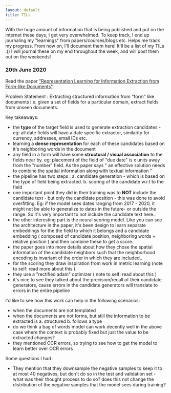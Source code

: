 ```yaml
---
layout: default
title: TILs
---
```


With the huge amount of information that is being published and put on the internet these days, I get very overwhelmed. To keep track, I end up journaling my "learnings" from papers/courses/blogs etc. Helps me track my progress. From now on, I'll document them here! It'll be a list of my TILs :)) I will journal these on my end throughout the week, and will post them out on the weekends!


### 20th June 2020

Read the paper ["Representation Learning for Information Extraction from Form-like Documents"]().

Problem Statement : Extracting structured information from "form" like documents i.e. given a set of fields for a particular domain, extract fields from unseen documents.

Key takeaways:

* the **type** of the target field is used to generate extraction candidates - eg: all date fields will have a date specific extractor, similarity for currency, addresses, email IDs etc.
* learning a **dense representation** for each of these candidates based on it's neighboring words in the document
* any field in a form will have some **structural / visual association** to the fields near by. eg: placement of the field of "due date" is x units away from the "number" field. As the paper says " an effective solution needs to combine the spatial information along with textual information "
* the pipeline has two steps : a. candidate generation - which is based on the type of field being extracted. b. scoring of the candidate w.r.t to the field
* one important point they did in their training was to **NOT** include the candidate text - but only the candidate position - this was done to avoid overfitting. Eg: if the model sees dates ranging from 2017 - 2020, it might not be able to generalize to dates in the future- or outside the range. So it's very important to not include the candidate text here..
* the other interesting part is the neural scoring model. Like you can see the architecture in the paper, it's been design to learn separate embeddings for the the field to which it belongs and a candidate embedding ( composed of candidate position, neighboring words + relative position ) and then combine these to get a score.
* the paper goes into more details about how they chose the spatial information of the candidate neighbors such that the neighborhood encoding is invariant of the order in which they are included..
* for the scoring they draw inspiration from work in metric learning (note to self: read more about this ).
* they use a "rectified adam" optimizer ( note to self: read about this )
* it's nice to see they talked about the precision/recall of their candidate generators, cause errors in the candidate generators will translate to errors in the entire pipeline


I'd like to see how this work can help in the following scenarios:
* when the documents are not templated
* when the documents are not forms, but still the information to be extracted is a. structured b. follows a type
* do we think a bag of words model can work decently well in the above case where the context is probably fixed but just the value to be extracted changes?
* they mentioned OCR errors, so trying to see how to get the model to learn better over OCR errors

Some questions I had :
* They mention that they downsample the negative samples to keep it to at most 40 negatives, but don't do so in the test and validation set - what was their thought process to do so? does this not change the distribution of the negative samples that the model sees during training?
